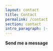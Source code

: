 ```yaml
---
layout: contact
title: Contact
permalink: /contact
section: contact
intro_paragraph: |-
---
```


**Send me a message**
